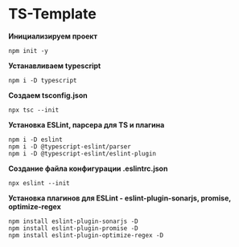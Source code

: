# TS-Template

**Инициализируем проект**

```
npm init -y
```

**Устанавливаем typescript**

```
npm i -D typescript
```

**Создаем tsconfig.json**

```
npx tsc --init
```

**Установка ESLint, парсера для TS и плагина**

```
npm i -D eslint
npm i -D @typescript-eslint/parser
npm i -D @typescript-eslint/eslint-plugin
```

**Создание файла конфигурации .eslintrc.json**

```
npx eslint --init
```

**Установка плагинов для ESLint - eslint-plugin-sonarjs, promise, optimize-regex**

```
npm install eslint-plugin-sonarjs -D
npm install eslint-plugin-promise -D
npm install eslint-plugin-optimize-regex -D
```
